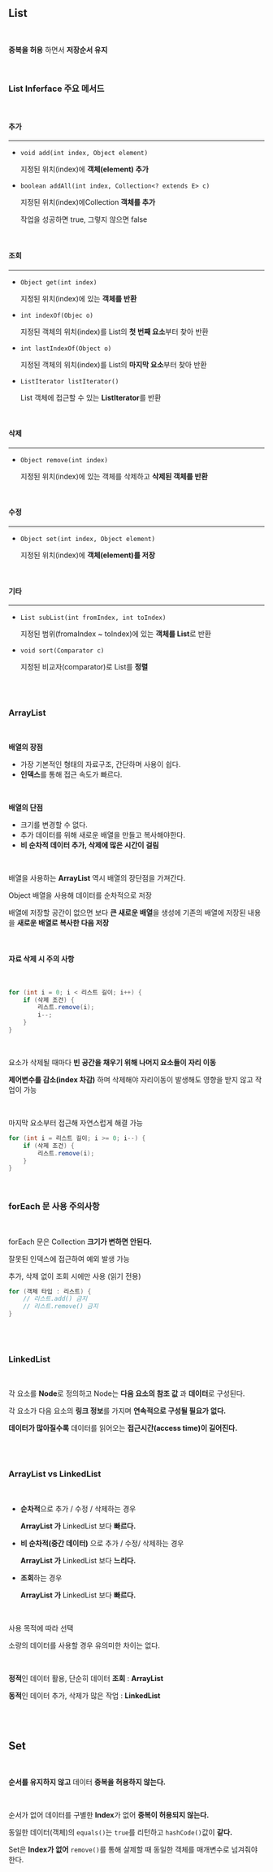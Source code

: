 ## List

<br>

**중복을 허용** 하면서 **저장순서 유지**

<br>

### **List Inferface** 주요 메서드

<br>

#### 추가
- - -
- `void add(int index, Object element)`
    
    지정된 위치(index)에 **객체(element) 추가**
- `boolean addAll(int index, Collection<? extends E> c)`

    지정된 위치(index)에Collection **객체를 추가**

    작업을 성공하면 true, 그렇지 않으면 false

<br>

#### 조회
- - -
- `Object get(int index)`
  
    지정된 위치(index)에 있는 **객체를 반환**
- `int indexOf(Objec o)`
    
    지정된 객체의 위치(index)를 List의 **첫 번째 요소**부터 찾아 반환
- `int lastIndexOf(Object o)`
    
    지정된 객체의 위치(index)를 List의 **마지막 요소**부터 찾아 반환
- `ListIterator listIterator()`
    
    List 객체에 접근할 수 있는 **ListIterator**를 반환
  
<br>

#### 삭제
- - -
- `Object remove(int index)`
  
    지정된 위치(index)에 있는 객체를 삭제하고 **삭제된 객체를 반환**

<br>

#### 수정
- - -
- `Object set(int index, Object element)`
  
    지정된 위치(index)에 **객체(element)를 저장**

<br>

#### 기타
- - -
- `List subList(int fromIndex, int toIndex)`
  
    지정된 범위(fromaIndex ~ toIndex)에 있는 **객체를 List**로 반환

- `void sort(Comparator c)`
    
    지정된 비교자(comparator)로 List를 **정렬**

<br><br>

### ArrayList

<br>

**배열의 장점**
- 가장 기본적인 형태의 자료구조, 간단하며 사용이 쉽다.
- **인덱스**를 통해 접근 속도가 빠르다.

<br>

**배열의 단점**
- 크기를 변경할 수 없다.
- 추가 데이터를 위해 새로운 배열을 만들고 복사해야한다.
- **비 순차적 데이터 추가, 삭제에 많은 시간이 걸림**

<br>

배열을 사용하는 **ArrayList** 역시 배열의 장단점을 가져간다.

Object 배열을 사용해 데이터를 순차적으로 저장

배열에 저장할 공간이 없으면 보다 **큰 새로운 배열**을 생성에 기존의 배열에 저장된 내용을 **새로운 배열로 복사한 다음 저장**

<br>

#### 자료 삭제 시 주의 사항

<br>

```java
for (int i = 0; i < 리스트 길이; i++) {
    if (삭제 조건) {
        리스트.remove(i);
        i--;
    }
}
```

<br>

요소가 삭제될 때마다 **빈 공간을 채우기 위해 나머지 요소들이 자리 이동**

**제어변수를 감소(index 차감)** 하며 삭제해야 자리이동이 발생해도 영향을 받지 않고 작업이 가능

<br>

마지막 요소부터 접근해 자연스럽게 해결 가능

```java
for (int i = 리스트 길이; i >= 0; i--) {
    if (삭제 조건) {
        리스트.remove(i);
    }
}
```

<br>

### forEach 문 사용 주의사항

<br>

forEach 문은 Collection **크기가 변하면 안된다.**

잘못된 인덱스에 접근하여 예외 발생 가능

추가, 삭제 없이 조회 시에만 사용 (읽기 전용)

```java
for (객체 타입 : 리스트) {
    // 리스트.add() 금지
    // 리스트.remove() 금지
}
```

<br><br>

### LinkedList

<br>

각 요소를 **Node**로 정의하고 Node는 **다음 요소의 참조 값** 과 **데이터**로 구성된다.

각 요소가 다음 요소의 **링크 정보**를 가지며 **연속적으로 구성될 필요가 없다.**

**데이터가 많아질수록** 데이터를 읽어오는 **접근시간(access time)이 길어진다.**

<br><br>

### ArrayList vs LinkedList

<br>

- **순차적**으로 추가 / 수정 / 삭제하는 경우
  
    **ArrayList 가** LinkedList 보다 **빠르다.**

- **비 순차적(중간 데이터)** 으로 추가 / 수정/ 삭제하는 경우

    **ArrayList 가** LinkedList 보다 **느리다.**

- **조회**하는 경우

    **ArrayList 가** LinkedList 보다 **빠르다.**

<br>

사용 목적에 따라 선택

소량의 데이터를 사용할 경우 유의미한 차이는 없다.

<br>

**정적**인 데이터 활용, 단순히 데이터 **조회** : **ArrayList**

**동적**인 데이터 추가, 삭제가 많은 작업 : **LinkedList**

<br><br>

## Set

<br>

**순서를 유지하지 않고** 데이터 **중복을 허용하지 않는다.**

<br>

순서가 없어 데이터를 구별한 **Index**가 없어 **중복이 허용되지 않는다.**

동일한 데이터(객체)의 `equals()`는 `true`를 리턴하고 `hashCode()`값이 **같다.**

Set은 **Index가 없어** `remove()`를 통해 살제할 때 동일한 객체를 매개변수로 넘겨줘야 한다.
